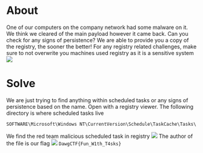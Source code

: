 # About
One of our computers on the company network had some malware on it. We think we cleared of the main payload however it came back. Can you check for any signs of persistence? We are able to provide you a copy of the registry, the sooner the better!
For any registry related challenges, make sure to not overwrite you machines used registry as it is a sensitive system
![](Images/Pasted%20image%2020250419140253.png)
# Solve
We are just trying to find anything within scheduled tasks or any signs of persistence based on the name.
Open with a registry viewer. The following directory is where scheduled tasks live
```
SOFTWARE\Microsoft\Windows NT\CurrentVersion\Schedule\TaskCache\Tasks\
```
We find the red team malicious scheduled task in registry
![](Images/Pasted%20image%2020250419143228.png)
The author of the file is our flag
![](Images/Pasted%20image%2020250419143241.png)
`DawgCTF{Fun_W1th_T4sks}`

